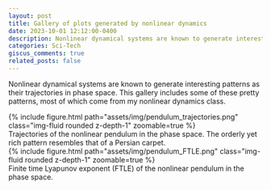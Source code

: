 ```yaml
---
layout: post
title: Gallery of plots generated by nonlinear dynamics
date: 2023-10-01 12:12:00-0400
description: Nonlinear dynamical systems are known to generate interesting patterns as their trajectories in phase space.
categories: Sci-Tech
giscus_comments: true
related_posts: false
---
```


Nonlinear dynamical systems are known to generate interesting patterns as their trajectories in phase space.
This gallery includes some of these pretty patterns, most of which come from my nonlinear dynamics class.

<div class="row justify-content-center">
    <div class="col-sm-12">
        {% include figure.html path="assets/img/pendulum_trajectories.png" class="img-fluid rounded z-depth-1" zoomable=true %}
    </div>
</div>
<div class="caption">
    Trajectories of the nonlinear pendulum in the phase space. The orderly yet rich pattern resembles that of a Persian carpet.
</div>


<div class="row justify-content-center">
    <div class="col-sm-12">
        {% include figure.html path="assets/img/pendulum_FTLE.png" class="img-fluid rounded z-depth-1" zoomable=true %}
    </div>
</div>
<div class="caption">
    Finite time Lyapunov exponent (FTLE) of the nonlinear pendulum in the phase space.
</div>



